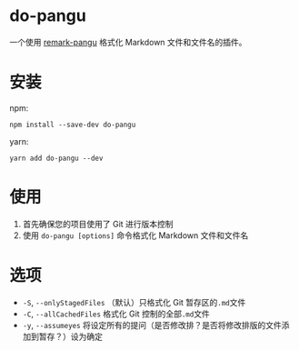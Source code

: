 # do-pangu

一个使用 [remark-pangu](https://github.com/VincentBel/remark-pangu) 格式化 Markdown 文件和文件名的插件。

# 安装

npm:

`npm install --save-dev do-pangu`

yarn:

`yarn add do-pangu --dev`

# 使用

1.  首先确保您的项目使用了 Git 进行版本控制
2.  使用 `do-pangu [options]` 命令格式化 Markdown 文件和文件名

# 选项

-   `-S`, `--onlyStagedFiles`   （默认）只格式化 Git 暂存区的`.md`文件
-   `-C`, `--allCachedFiles`    格式化 Git 控制的全部`.md`文件
-   `-y`, `--assumeyes` 	    将设定所有的提问（是否修改排？是否将修改排版的文件添加到暂存？）设为确定
